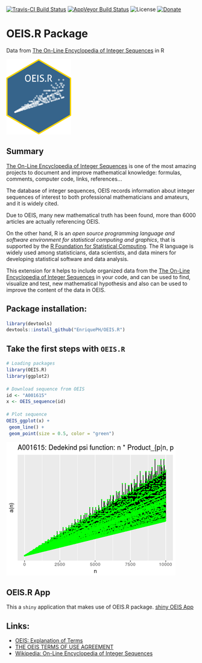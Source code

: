 [![Travis-CI Build Status](https://travis-ci.org/EnriquePH/OEIS.R.svg?branch=master)](https://travis-ci.org/EnriquePH/OEIS.R) [![AppVeyor Build Status](https://ci.appveyor.com/api/projects/status/github/EnriquePH/OEIS.R?branch=master&svg=true)](https://ci.appveyor.com/project/EnriquePH/OEIS.R)
![License](https://img.shields.io/:license-mit-blue.svg)
[![Donate](https://img.shields.io/badge/Donate-PayPal-green.svg)](https://www.paypal.com/cgi-bin/webscr?cmd=_s-xclick&hosted_button_id=QMR7L28X52GN2)


# OEIS.R Package

Data from [The On-Line Encyclopedia of Integer Sequences](https://oeis.org/) in R

<img src="https://raw.githubusercontent.com/EnriquePH/OEIS.R/master/sticker/OEIS.R-sticker.png" rel="OEIS.R-sticker" width="172" height="200">

## Summary

[The On-Line Encyclopedia of Integer Sequences](https://oeis.org/) is one of
the most amazing projects to document and improve mathematical knowledge:
formulas, comments, computer code, links, references...

The database of integer sequences, OEIS records information about integer
sequences of interest to both professional mathematicians and amateurs, and it
is widely cited.

Due to OEIS, many new mathematical truth has been found, more than 6000 articles
are actually referencing OEIS.

On the other hand, R is an _open source programming language and software
environment for statistical computing and graphics_, that is supported by the [R
Foundation for Statistical Computing](https://www.r-project.org/foundation/).
The R language is widely used among statisticians, data scientists, and data
miners for developing statistical software and data analysis.

This extension for `R` helps to include organized data from the [The On-Line
Encyclopedia of Integer Sequences](https://oeis.org/) in your code, and can be
used to find, visualize and test, new mathematical hypothesis and also can be
used to improve the content of the data in OEIS.


## Package installation:

```r
library(devtools)
devtools::install_github("EnriquePH/OEIS.R")
```

## Take the first steps with `OEIS.R`

```r
# Loading packages
library(OEIS.R)
library(ggplot2)

# Download sequence from OEIS
id <- "A001615"
x <- OEIS_sequence(id)

# Plot sequence
OEIS_ggplot(x) +
 geom_line() +
 geom_point(size = 0.5, color = "green")
```
![](https://raw.githubusercontent.com/EnriquePH/OEIS.R/master/img/A001615.png)

## OEIS.R App
This a `shiny` application that makes use of OEIS.R package. 
[shiny OEIS App](https://kikesoft.shinyapps.io/OEIS/)

## Links:
* [OEIS: Explanation of Terms](https://oeis.org/eishelp2.html)
* [THE OEIS TERMS OF USE AGREEMENT](https://oeis.org/OEISTermsOfUse.pdf)
* [Wikipedia: On-Line Encyclopedia of Integer Sequences](https://en.wikipedia.org/wiki/On-Line_Encyclopedia_of_Integer_Sequences)

